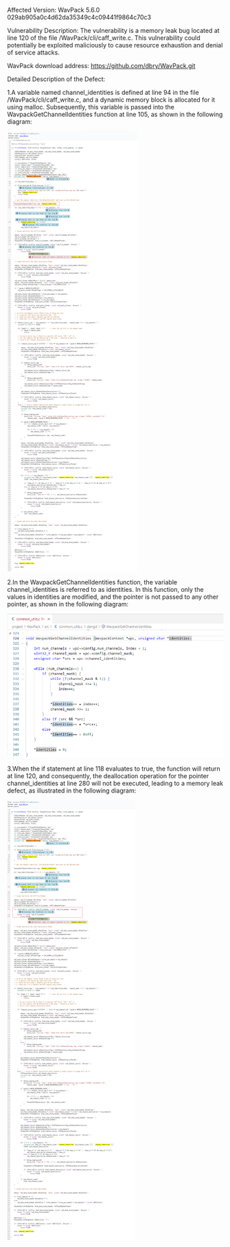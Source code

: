 Affected Version:
WavPack 5.6.0 029ab905a0c4d62da35349c4c09441f9864c70c3

Vulnerability Description:
The vulnerability is a memory leak bug located at line 120 of the file /WavPack/cli/caff_write.c. This vulnerability could potentially be exploited maliciously to cause resource exhaustion and denial of service attacks.

WavPack download address:
https://github.com/dbry/WavPack.git

Detailed Description of the Defect:

1.A variable named channel_identities is defined at line 94 in the file /WavPack/cli/caff_write.c, and a dynamic memory block is allocated for it using malloc. Subsequently, this variable is passed into the WavpackGetChannelIdentities function at line 105, as shown in the following diagram:

![image](https://github.com/LuMingYinDetect/WavPack_defects/blob/main/WavPack_1.png)

2.In the WavpackGetChannelIdentities function, the variable channel_identities is referred to as identities. In this function, only the values in identities are modified, and the pointer is not passed to any other pointer, as shown in the following diagram:

![image](https://github.com/LuMingYinDetect/WavPack_defects/blob/main/WavPack_2.png)

3.When the if statement at line 118 evaluates to true, the function will return at line 120, and consequently, the deallocation operation for the pointer channel_identities at line 280 will not be executed, leading to a memory leak defect, as illustrated in the following diagram:

![image](https://github.com/LuMingYinDetect/WavPack_defects/blob/main/WavPack_3.png)
